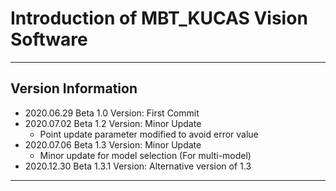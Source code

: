 # Introduction of MBT_KUCAS Vision Software
***
## Version Information

* 2020.06.29 Beta 1.0 Version: First Commit
* 2020.07.02 Beta 1.2 Version: Minor Update
  * Point update parameter modified to avoid error value
* 2020.07.06 Beta 1.3 Version: Minor Update
  * Minor update for model selection (For multi-model)
* 2020.12.30 Beta 1.3.1 Version: Alternative version of 1.3
***

